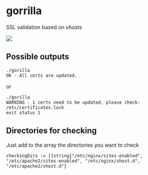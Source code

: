 # gorrilla
SSL validation based on vhosts

<img src="https://github.com/maurodelazeri/gorrilla/blob/master/gorilla.png">

## Possible outputs

```
./gorilla
OK - All certs are updated.
```

or

```
./gorilla
WARNING - 1 certs need to be updated, please check: /etc/certificates.lock
exit status 1
```

## Directories for checking

Just add to the array the directories you want to check

```
checkingDirs := []string{"/etc/nginx/sites-enabled", "/etc/apache2/sites-enabled", "/etc/nginx/vhost.d", "/etc/apache2/vhost.d"}
```
